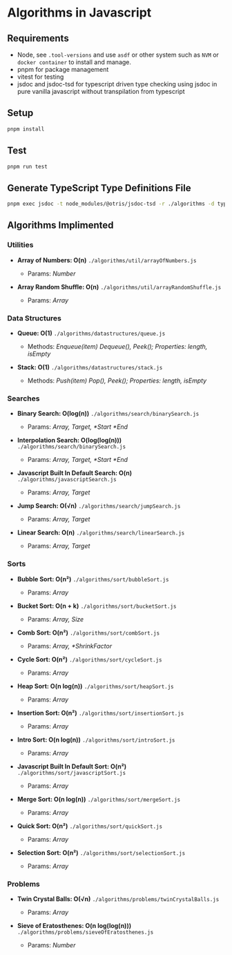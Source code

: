 # Algorithms in Javascript

## Requirements
* Node, see `.tool-versions` and use `asdf` or other system such as `NVM` or `docker container` to install and manage.
* pnpm for package management
* vitest for testing
* jsdoc and jsdoc-tsd for typescript driven type checking using jsdoc in pure vanilla javascript without transpilation from typescript

## Setup
```zsh
pnpm install
```

## Test
```zsh
pnpm run test
```

## Generate TypeScript Type Definitions File
```zsh
pnpm exec jsdoc -t node_modules/@otris/jsdoc-tsd -r ./algorithms -d types.d.ts
```

## Algorithms Implimented

### Utilities

* **Array of Numbers: O(n)** `./algorithms/util/arrayOfNumbers.js`
	
	- Params: _Number_

* **Array Random Shuffle: O(n)** `./algorithms/util/arrayRandomShuffle.js`
	
	- Params: _Array_

### Data Structures

* **Queue: O(1)** `./algorithms/datastructures/queue.js`
	
	- Methods: _Enqueue(item) Dequeue(), Peek(); Properties: length, isEmpty_

* **Stack: O(1)** `./algorithms/datastructures/stack.js`
	
	- Methods: _Push(item) Pop(), Peek(); Properties: length, isEmpty_

### Searches

* **Binary Search: O(log(n))** `./algorithms/search/binarySearch.js`
	
	- Params: _Array, Target, *Start *End_

* **Interpolation Search: O(log(log(n)))** `./algorithms/search/binarySearch.js`
	
	- Params: _Array, Target, *Start *End_

* **Javascript Built In Default Search: O(n)** `./algorithms/javascriptSearch.js`
	
	- Params: _Array, Target_

* **Jump Search: O(√n)** `./algorithms/search/jumpSearch.js`
	
	- Params: _Array, Target_

* **Linear Search: O(n)** `./algorithms/search/linearSearch.js`
	
	- Params: _Array, Target_

### Sorts

* **Bubble Sort: O(n²)** `./algorithms/sort/bubbleSort.js`
	
	- Params: _Array_

* **Bucket Sort: O(n + k)** `./algorithms/sort/bucketSort.js`
	
	- Params: _Array, Size_

* **Comb Sort: O(n²)** `./algorithms/sort/combSort.js`
	
	- Params: _Array, *ShrinkFactor_

* **Cycle Sort: O(n²)** `./algorithms/sort/cycleSort.js`
	
	- Params: _Array_

* **Heap Sort: O(n log(n))** `./algorithms/sort/heapSort.js`
	
	- Params: _Array_

* **Insertion Sort: O(n²)** `./algorithms/sort/insertionSort.js`
	
	- Params: _Array_

* **Intro Sort: O(n log(n))** `./algorithms/sort/introSort.js`
	
	- Params: _Array_

* **Javascript Built In Default Sort: O(n²)** `./algorithms/sort/javascriptSort.js`
	
	- Params: _Array_

* **Merge Sort: O(n log(n))** `./algorithms/sort/mergeSort.js`
	
	- Params: _Array_

* **Quick Sort: O(n²)** `./algorithms/sort/quickSort.js`
	
	- Params: _Array_

* **Selection Sort: O(n²)** `./algorithms/sort/selectionSort.js`
	
	- Params: _Array_

### Problems

* **Twin Crystal Balls: O(√n)** `./algorithms/problems/twinCrystalBalls.js`
	
	- Params: _Array_

* **Sieve of Eratosthenes: O(n log(log(n)))** `./algorithms/problems/sieveOfEratosthenes.js`
	
	- Params: _Number_